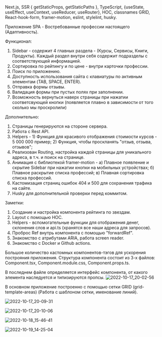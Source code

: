 Next.js, SSR { getStaticProps, getStaticPaths }, TypeScript, {useState, useEffect, useContext, useReducer, useRouter}, HOC, classnames  GRID, React-hook-form, framer-motion, eslint, stylelint, husky.

Приложение SPA - Востребованные профессии настоящего (Адаптивность).


Функционал:
1. Sidebar - содержит 4 главных раздела - (Курсы, Сервисы, Книги, Продукты). Каждый раздел внутри себя содержит подразделы с соответствующей информацией.
2. Сортировка по рейтингу и по цене -  внутри карточки профессии.
3. Поиск по приложению.
4. Доступность использования сайта с клавиатуры по активным элементам (TAB, SPACE, ENTER).
5. Отправка формы отзывы.
6. Валидация формы при пустых полях при заполнении.
7. Возможность вернуться наверх страницы при нажатии соответсвующей кнопки (появляется плавно в зависимости от того сколько мы проскролили)


Дополнительно:
1. Страницы генерируются на стороне сервера.
2. Работа с Rest API. 
3. Helpers - 1) Функция для красивого отображения стоимости курсов - 5 000 000 пример;
             2) Функция, чтобы проскланять "отзыв, отзыва, отзывов";
4. Реализован Routing, настройка каждой страницы для уникального адреса, в т.ч. и поиск на странице.
5. Анимация с библиотекой framer-motion - 
    а) Плавное появление и скрытие Sidebar при нажатии кнопки на мобильных устройствах;
    б) Плавное раскрытие списка профессий;
    в) Плавная сортировка списка профессий.
6. Кастомизация страниц ошибок 404 и 500 для сохранения трафика на сайте.
7. Husky для дополнительной проверки перед коммитом.
             
             
Заметки:
1. Создание и настройка компонента рейтинга по звездам.
2. Layout с помощью HOC.
3. Helpers - вспомогательные функции для отображения денег, склонения слов и api.ts (хранятся все наши адреса для запросов).
4. Проброс Ref внутрь компонента с помощью "forwardRef".
5. Знакомство с атрибутами ARIA, работа screen reader.
6. Знакомство с Docker и Github actions.
             
Большое количество кастомных компонентов-тэгов для ускорения построяния приложения. Структура компонента состоит из 3-х файлов: Component.tsx, Component.module.css, Component.props.ts.

В последнем файле определяется интерфейс компонента, от какого элемента наследуется и типизируются пропсы.
![2022-10-17_20-02-56](https://user-images.githubusercontent.com/101303690/196184169-482033c9-c768-4d95-b369-a45137f34e56.png)

В основном приложение построенно с помощью сетки GRID (grid-template-areas) (Работа с шаблоном сетки, именование линий).

![2022-10-17_20-09-31](https://user-images.githubusercontent.com/101303690/196185643-f7ec7dad-7cb7-4d2b-93ac-734283192f12.png)


![2022-10-17_20-10-06](https://user-images.githubusercontent.com/101303690/196185689-da3bd78c-1a6c-413f-b182-3a7212b3490c.png)

![2022-10-18_15-46-41](https://user-images.githubusercontent.com/101303690/196382668-ef7e4202-a18b-47f6-a19b-dd4c2423f6aa.png)

![2022-10-19_14-25-04](https://user-images.githubusercontent.com/101303690/196624933-19ebbc1a-3504-431b-a850-72e4cbba6c75.png)


